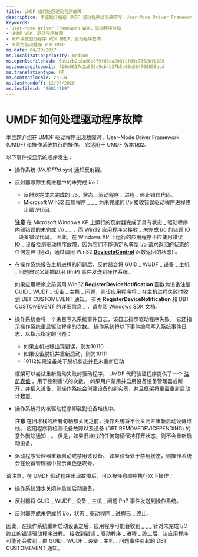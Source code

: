 ```yaml
---
title: UMDF 如何处理驱动程序故障
description: 本主题介绍在 UMDF 驱动程序出现故障时，User-Mode Driver Framework (UMDF) 和操作系统执行的操作。 它适用于 UMDF 版本1和2。
keywords:
- User-Mode Driver Framework WDK，驱动程序故障
- UMDF WDK，驱动程序故障
- 用户模式驱动程序 WDK UMDF，驱动程序故障
- 失败的驱动程序 WDK UMDF
ms.date: 04/20/2017
ms.localizationpriority: medium
ms.openlocfilehash: 6ae1eb2c8ad6c879fd0ea2087cfd9c7352bfb286
ms.sourcegitcommit: 418e6617e2a695c9cb4b37b5b60e264760858acd
ms.translationtype: MT
ms.contentlocale: zh-CN
ms.lasthandoff: 12/07/2020
ms.locfileid: "96814719"
---
```

# <a name="how-umdf-handles-driver-failures"></a>UMDF 如何处理驱动程序故障


本主题介绍在 UMDF 驱动程序出现故障时，User-Mode Driver Framework (UMDF) 和操作系统执行的操作。 它适用于 UMDF 版本1和2。

以下事件按显示的顺序发生：

-   操作系统 (*WUDFRd.sys*) 通知反射器。

-   反射器跟踪主机进程中的未完成 i/o：
    -   反射器完成未完成的 i/o，状态 \_ 驱动程序 \_ 进程 \_ 终止错误代码。
    -   Microsoft Win32 应用程序 \_ \_ \_ 为未完成的 I/o 接收错误驱动程序进程终止错误代码。

    **注意**   在 Microsoft Windows XP 上运行的反射器完成了具有状态 \_ 驱动程序内部错误的未完成 i/o \_ \_ ，而 Win32 应用程序又接收 \_ 未完成 I/o 的错误 IO \_ 设备错误代码。 因此，在 Windows XP 上运行的应用程序不应使用错误 \_ IO \_ 设备检测驱动程序故障，因为它们不能确定从典型 i/o 请求返回的状态的任何差异 (例如，通过调用 Win32 [**DeviceIoControl**](/windows/win32/api/ioapiset/nf-ioapiset-deviceiocontrol) 函数返回的状态) 。

     

-   在操作系统报告主机进程的问题后，反射器会将 GUID \_ WUDF \_ 设备 \_ 主机 \_ 问题自定义即插即用 (PnP) 事件发送到操作系统。

    如果应用程序之前调用 Win32 **RegisterDeviceNotification** 函数为设备注册 GUID \_ WUDF \_ 设备 \_ 主机 \_ 问题，则该应用程序将 \_ 在主机进程失败时收到 DBT CUSTOMEVENT 通知。 有关 **RegisterDeviceNotification** 和 DBT CUSTOMEVENT 的详细信息 \_ ，请参阅 Windows SDK 文档。

-   操作系统会将一个条目写入系统事件日志，该日志指示驱动程序失败。 它还指示操作系统重启驱动程序的次数。 操作系统将以下事件编号写入系统事件日志，以指示指定的问题：

    -   如果主机进程出现错误，则为10110
    -   如果设备脱机并重新启动，则为10111
    -   10112如果设备处于脱机状态并且未重新启动

    框架可以尝试重新启动失败的驱动程序。 UMDF 代码验证程序提供了一个 [注册表值](using-umdf-verifier.md) ，用于控制重试的次数。 如果用户禁用并启用设备设备管理器或断开，并插入设备，则操作系统会创建设备的新实例，并且框架将重置重新启动计数器。

-   操作系统将内核驱动程序卸载到设备堆栈中。

    **注意**   在旧堆栈的所有句柄都关闭之前，操作系统将不会关闭并重新启动设备堆栈。 应用程序将检测设备故障以及设备 (DBT REMOVEDEVICEPENDING) 的意外删除通知 \_ 。 但是，如果旧堆栈的任何句柄保持打开状态，则不会重新启动设备。

     

-   驱动程序管理器重新启动或禁用该设备。 如果设备处于禁用状态，则操作系统会在设备管理器中显示黄色感叹号。

请注意，在 UMDF 驱动程序出现故障后，可以按任意顺序执行以下操作：

-   操作系统泪水关闭并重新启动设备。

-   反射器将 GUID \_ WUDF \_ 设备 \_ 主机 \_ 问题 PnP 事件发送到操作系统。

-   反射器完成未完成的 i/o，状态 \_ 驱动程序 \_ 进程已 \_ 终止。

因此，在操作系统重新启动设备之后，应用程序可能会收到 \_ \_ \_ 针对未完成 I/O 终止的错误驱动程序进程。 接收到错误 \_ 驱动程序 \_ 进程 \_ 终止后，该应用程序可能还会收到 \_ 由 GUID \_ WUDF \_ 设备 \_ 主机 \_ 问题事件引起的 DBT CUSTOMEVENT 通知。

 

